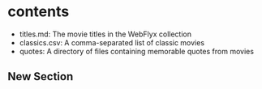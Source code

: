 # contents
- titles.md: The movie titles in the WebFlyx collection
- classics.csv: A comma-separated list of classic movies
- quotes: A directory of files containing memorable quotes from movies

## New Section
